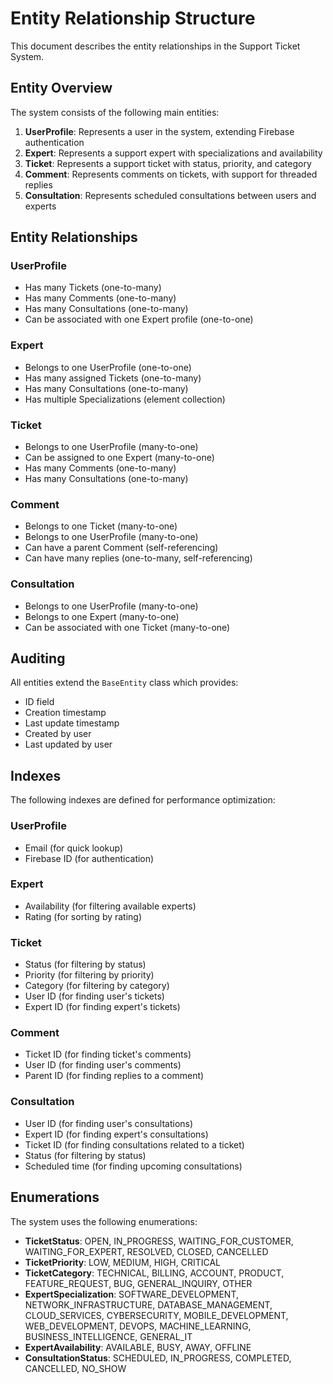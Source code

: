 # Entity Relationship Structure

This document describes the entity relationships in the Support Ticket System.

## Entity Overview

The system consists of the following main entities:

1. **UserProfile**: Represents a user in the system, extending Firebase authentication
2. **Expert**: Represents a support expert with specializations and availability
3. **Ticket**: Represents a support ticket with status, priority, and category
4. **Comment**: Represents comments on tickets, with support for threaded replies
5. **Consultation**: Represents scheduled consultations between users and experts

## Entity Relationships

### UserProfile
- Has many Tickets (one-to-many)
- Has many Comments (one-to-many)
- Has many Consultations (one-to-many)
- Can be associated with one Expert profile (one-to-one)

### Expert
- Belongs to one UserProfile (one-to-one)
- Has many assigned Tickets (one-to-many)
- Has many Consultations (one-to-many)
- Has multiple Specializations (element collection)

### Ticket
- Belongs to one UserProfile (many-to-one)
- Can be assigned to one Expert (many-to-one)
- Has many Comments (one-to-many)
- Has many Consultations (one-to-many)

### Comment
- Belongs to one Ticket (many-to-one)
- Belongs to one UserProfile (many-to-one)
- Can have a parent Comment (self-referencing)
- Can have many replies (one-to-many, self-referencing)

### Consultation
- Belongs to one UserProfile (many-to-one)
- Belongs to one Expert (many-to-one)
- Can be associated with one Ticket (many-to-one)

## Auditing

All entities extend the `BaseEntity` class which provides:
- ID field
- Creation timestamp
- Last update timestamp
- Created by user
- Last updated by user

## Indexes

The following indexes are defined for performance optimization:

### UserProfile
- Email (for quick lookup)
- Firebase ID (for authentication)

### Expert
- Availability (for filtering available experts)
- Rating (for sorting by rating)

### Ticket
- Status (for filtering by status)
- Priority (for filtering by priority)
- Category (for filtering by category)
- User ID (for finding user's tickets)
- Expert ID (for finding expert's tickets)

### Comment
- Ticket ID (for finding ticket's comments)
- User ID (for finding user's comments)
- Parent ID (for finding replies to a comment)

### Consultation
- User ID (for finding user's consultations)
- Expert ID (for finding expert's consultations)
- Ticket ID (for finding consultations related to a ticket)
- Status (for filtering by status)
- Scheduled time (for finding upcoming consultations)

## Enumerations

The system uses the following enumerations:

- **TicketStatus**: OPEN, IN_PROGRESS, WAITING_FOR_CUSTOMER, WAITING_FOR_EXPERT, RESOLVED, CLOSED, CANCELLED
- **TicketPriority**: LOW, MEDIUM, HIGH, CRITICAL
- **TicketCategory**: TECHNICAL, BILLING, ACCOUNT, PRODUCT, FEATURE_REQUEST, BUG, GENERAL_INQUIRY, OTHER
- **ExpertSpecialization**: SOFTWARE_DEVELOPMENT, NETWORK_INFRASTRUCTURE, DATABASE_MANAGEMENT, CLOUD_SERVICES, CYBERSECURITY, MOBILE_DEVELOPMENT, WEB_DEVELOPMENT, DEVOPS, MACHINE_LEARNING, BUSINESS_INTELLIGENCE, GENERAL_IT
- **ExpertAvailability**: AVAILABLE, BUSY, AWAY, OFFLINE
- **ConsultationStatus**: SCHEDULED, IN_PROGRESS, COMPLETED, CANCELLED, NO_SHOW
